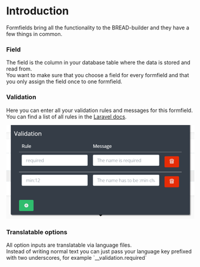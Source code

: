 # Introduction

Formfields bring all the functionality to the BREAD-builder and they have a few things in common.

### Field

The field is the column in your database table where the data is stored and read from.  
You want to make sure that you choose a field for every formfield and that you only assign the field once to one formfield.

### Validation

Here you can enter all your validation rules and messages for this formfield.  
You can find a list of all rules in the [Laravel docs](https://laravel.com/docs/validation#available-validation-rules).

![](../.gitbook/assets/validation.png)

### Translatable options

All option inputs are translatable via language files.  
Instead of writing normal text you can just pass your language key prefixed with two underscores, for example \`\_\_validation.required\`

